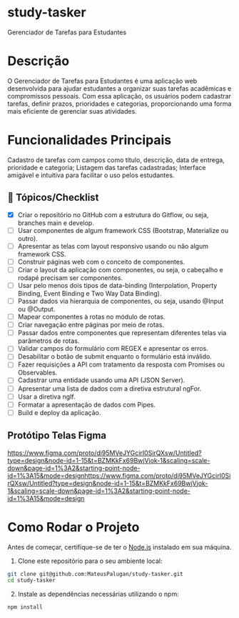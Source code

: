 # study-tasker

Gerenciador de Tarefas para Estudantes

# Descrição

O Gerenciador de Tarefas para Estudantes é uma aplicação web desenvolvida para ajudar estudantes a organizar suas tarefas acadêmicas e compromissos pessoais. Com essa aplicação, os usuários podem cadastrar tarefas, definir prazos, prioridades e categorias, proporcionando uma forma mais eficiente de gerenciar suas atividades.

# Funcionalidades Principais

Cadastro de tarefas com campos como título, descrição, data de entrega, prioridade e categoria;
Listagem das tarefas cadastradas;
Interface amigável e intuitiva para facilitar o uso pelos estudantes.

## 📖 Tópicos/Checklist

- [X] Criar o repositório no GitHub com a estrutura do Gitflow, ou seja, branches main e develop.
- [ ] Usar componentes de algum framework CSS (Bootstrap, Materialize ou outro).
- [ ] Apresentar as telas com layout responsivo usando ou não algum framework CSS.
- [ ] Construir páginas web com o conceito de componentes.
- [ ] Criar o layout da aplicação com componentes, ou seja, o cabeçalho e rodapé precisam ser componentes.
- [ ] Usar pelo menos dois tipos de data-binding (Interpolation, Property Binding, Event Binding e Two Way Data Binding).
- [ ] Passar dados via hierarquia de componentes, ou seja, usando @Input ou @Output.
- [ ] Mapear componentes à rotas no módulo de rotas.
- [ ] Criar navegação entre páginas por meio de rotas.
- [ ] Passar dados entre componentes que representam diferentes telas via parâmetros de rotas.
- [ ] Validar campos do formulário com REGEX e apresentar os erros.
- [ ] Desabilitar o botão de submit enquanto o formulário está inválido.
- [ ] Fazer requisições a API com tratamento da resposta com Promises ou Observables.
- [ ] Cadastrar uma entidade usando uma API (JSON Server).
- [ ] Apresentar uma lista de dados com a diretiva estrutural ngFor.
- [ ] Usar a diretiva ngIf.
- [ ] Formatar a apresentação de dados com Pipes.
- [ ] Build e deploy da aplicação.

## Protótipo Telas Figma
https://www.figma.com/proto/di95MVeJYGcirI0SirQXsw/Untitled?type=design&node-id=1-15&t=BZMKkFx69BwjVjok-1&scaling=scale-down&page-id=1%3A2&starting-point-node-id=1%3A15&mode=designhttps://www.figma.com/proto/di95MVeJYGcirI0SirQXsw/Untitled?type=design&node-id=1-15&t=BZMKkFx69BwjVjok-1&scaling=scale-down&page-id=1%3A2&starting-point-node-id=1%3A15&mode=design

# Como Rodar o Projeto
Antes de começar, certifique-se de ter o [Node.js](https://nodejs.org/) instalado em sua máquina.
1. Clone este repositório para o seu ambiente local:

```bash
git clone git@github.com:MateusPalugan/study-tasker.git
cd study-tasker
```
2. Instale as dependências necessárias utilizando o npm:
 ```bash
npm install
```
